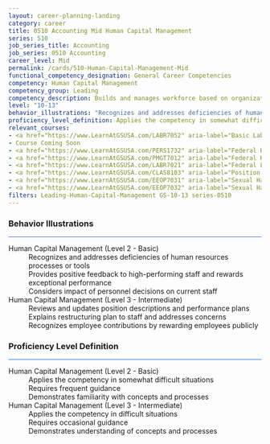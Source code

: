 ```yaml
---
layout: career-planning-landing
category: career
title: 0510 Accounting Mid Human Capital Management
series: 510
job_series_title: Accounting
job_series: 0510 Accounting
career_level: Mid
permalink: /cards/510-Human-Capital-Management-Mid
functional_competency_designation: General Career Competencies
competency: Human Capital Management
competency_group: Leading
competency_description: Builds and manages workforce based on organizational goals, budget considerations, and staffing needs; ensures that employees are appropriately recruited, selected, appraised, and rewarded; takes action to address performance problems; manages a multi-sector workforce and a variety of work situations
level: "10-13"
behavior_illustrations: "Recognizes and addresses deficiencies of human resources processes or tools ? Provides positive feedback to high-performing staff and rewards exceptional performance ? Considers impact of personnel decisions on current staff ? Reviews and updates position descriptions and performance plans ? Explains restructuring plan to staff and addresses concerns ? Recognizes employee contributions by rewarding employees publicly"
proficiency_level_definition: Applies the competency in somewhat difficult situations ? Requires frequent guidance ? Demonstrates familiarity with concepts and processes  ? Applies the competency in difficult situations ? Requires occasional guidance ? Demonstrates understanding of concepts and processes
relevant_courses: 
- <a href="https://www.LearnAtGSUSA.com/LABR7052" aria-label="Basic Labor Relations (LABR7051), GSU - https://www.LearnAtGSUSA.com/LABR7052">Basic Labor Relations (LABR7051), GSU</a>
- Course Coming Soon
- <a href="https://www.LearnAtGSUSA.com/PERS1732" aria-label="Federal Human Resources Management (PERS1731) Self-Paced, GSU - https://www.LearnAtGSUSA.com/PERS1732">Federal Human Resources Management (PERS1731) Self-Paced, GSU</a>
- <a href="https://www.LearnAtGSUSA.com/PMGT7012" aria-label="Federal Human Resources Management (PMGT7011), GSU - https://www.LearnAtGSUSA.com/PMGT7012">Federal Human Resources Management (PMGT7011), GSU</a>
- <a href="https://www.LearnAtGSUSA.com/LABR7021" aria-label="Federal Labor Relations (Basic) (LABR7020), GSU - https://www.LearnAtGSUSA.com/LABR7021">Federal Labor Relations (Basic) (LABR7020), GSU</a>
- <a href="https://www.LearnAtGSUSA.com/CLAS8103" aria-label="Position Classification for Supervisors and Administrative Staff (CLAS8102), GSU - https://www.LearnAtGSUSA.com/CLAS8103">Position Classification for Supervisors and Administrative Staff (CLAS8102), GSU</a>
- <a href="https://www.LearnAtGSUSA.com/EEOP7031" aria-label="Sexual Harassment Prevention for Employees (EEOP7030), GSU - https://www.LearnAtGSUSA.com/EEOP7031">Sexual Harassment Prevention for Employees (EEOP7030), GSU</a>
- <a href="https://www.LearnAtGSUSA.com/EEOP7032" aria-label="Sexual Harassment Prevention for Supervisors (EEOP7031), GSU - https://www.LearnAtGSUSA.com/EEOP7032">Sexual Harassment Prevention for Supervisors (EEOP7031), GSU</a>
filters: Leading-Human-Capital-Management GS-10-13 series-0510
---
```


<div class="desktop:grid-col-6 margin-y-3">
  <div class="border-top-2 bg-white padding-3 shadow-5 height-full members-hover border-1px button-border border-top-blue radius-lg card-text-color">
    <h3>Behavior Illustrations</h3>
    <hr style="background-color: #1b74e0 !important;"/>
    <dl class="text-base card-content-color"><dt>Human Capital Management (Level 2 - Basic)</dt><dd>Recognizes and addresses deficiencies of human resources processes or tools </dd><dd> Provides positive feedback to high-performing staff and rewards exceptional performance </dd><dd> Considers impact of personnel decisions on current staff</dd><dt>Human Capital Management (Level 3 - Intermediate)</dt><dd>Reviews and updates position descriptions and performance plans </dd><dd> Explains restructuring plan to staff and addresses concerns </dd><dd> Recognizes employee contributions by rewarding employees publicly</dd></dl>
  </div>
</div>
<div class="desktop:grid-col-6 margin-y-3">
  <div class="border-top-2 bg-white padding-3 shadow-5 height-full members-hover border-1px button-border border-top-blue radius-lg card-text-color">
    <h3>Proficiency Level Definition</h3>
     <hr style="background-color: #1b74e0 !important;"/>
    <dl class="text-base card-content-color"><dt>Human Capital Management (Level 2 - Basic)</dt><dd>Applies the competency in somewhat difficult situations </dd><dd> Requires frequent guidance </dd><dd> Demonstrates familiarity with concepts and processes </dd><dt>Human Capital Management (Level 3 - Intermediate)</dt><dd>Applies the competency in difficult situations </dd><dd> Requires occasional guidance </dd><dd> Demonstrates understanding of concepts and processes</dd></dl>
  </div>
</div>